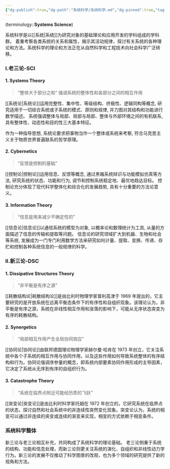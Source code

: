```yaml
---
{"dg-publish":true,"dg-path":"系统科学/系统科学.md","dg-pinned":true,"tags":["System"],"permalink":"/系统科学/系统科学/","pinned":true,"dgPassFrontmatter":true,"noteIcon":"","created":"2024-05-21T15:20:28.608+08:00","updated":"2024-10-05T19:46:43.402+08:00"}
---
```


(terminology::**Systems Science**)

系统科学是以[[系统\|系统]]为研究对象的基础理论和应用开发的学科组成的学科群。
着重考察各类系统的关系和属性，揭示其活动规律，探讨有关系统的各种理论和方法。系统科学的理论和方法正在从自然科学和工程技术向社会科学广泛转移。
### I.老三论-SCI
#### 1. Systems Theory
>“整体大于部分之和”
>强调系统的整体性和各部分之间的相互作用

[[系统论\|系统论]]运用完整性、集中性、等级结构、终极性、逻辑同构等概念, 研究适用于一切综合系统或子系统的模式、原则和规律, 并力图对其结构和功能进行数学描述。
系统强调整体与局部、局部与局部、整体与外部环境之间的有机联系, 具有整体性、动态性和目的性三大基本特征。

作为一种指导思想, 系统论要求把事物当作一个整体或系统来考察, 符合马克思主义关于物质世界普遍联系的哲学原理。
#### 2. Cybernetics
>“反馈是控制的基础”

[[控制论\|控制论]]运用信息、反馈等概念, 通过黑箱系统辩识与功能模拟仿真等方法, 研究系统的状态、功能和行为, 调节和控制系统稳定地、最优地趋达目标。
控制论充分体现了现代科学整体化和综合化的发展趋势, 具有十分重要的方法论意义。
#### 3. Information Theory
>“信息是用来减少不确定性的”

[[信息论\|信息论]]以通信系统的模型为对象, 以概率论和数理统计为工具, 从量的方面描述了信息的传输和提取等问题。
信息论的研究领域扩大到机器、生物和社会等系统, 发展成为一门专门利用数学方法来研究如何计量、提取、变换、传递、存贮和控制各种系统信息的一般规律的科学。
### II.新三论-DSC
#### 1. Dissipative Structures Theory
>“非平衡是有序之源”

[[耗散结构论\|耗散结构论]]是由比利时物理学家普利高津于 1969 年提出的，它主要研究的是开放系统在远离平衡态条件下的有序性和自组织现象。该理论认为，非平衡是有序之源，系统在非线性相互作用和涨落的影响下，可能从无序状态突变为有序的耗散结构。

#### 2. Synergetics
>“局部相互作用产生全局协同效应”

[[协同论\|协同论]]由联邦德国理论物理学家赫尔曼·哈肯在 1973 年创立，它关注系统中各个子系统的相互作用与协同作用，以及这些作用如何导致系统整体的有序结构和行为。协同论强调序参量的概念，即系统内部要素协同作用形成的主导因素，它决定了系统从无序到有序的自组织行为。

#### 3. Catastrophe Theory
>“系统在临界点附近可能经历质的飞跃”

[[突变论\|突变论]]是由比利时科学家托姆在 1972 年创立的，它研究系统在临界点的状态，探讨自然和社会系统中的非连续性突然变化现象。突变论认为，系统的相变可以通过非连续的突变或连续的渐变来实现，相变的方式依赖于相变条件。

### 系统科学整体
新三论与老三论相互补充，共同构成了系统科学的理论基础。
老三论侧重于系统的结构、功能和信息处理，而新三论则更关注系统的演化、自组织和非线性动力学行为。新三论的发展不仅推动了科学图景的改观，也为多个领域的研究提供了新的视角和方法。

